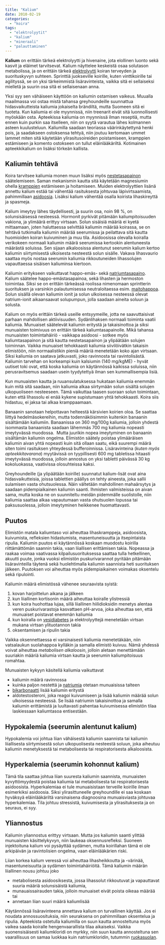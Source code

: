 ```yaml
---
title: "Kalium"
date: 2010-02-19
categories: 
  - "koira"
tags: 
  - "elektrolyytit"
  - "kalium"
  - "mineraali"
  - "palauttaminen"
---
```


**Kalium** on erittäin tärkeä elektrolyytti ja hivenaine, jota elollinen luonto sekä kasvit ja eläimet tarvitsevat. Kalium näyttelee keskeistä osaa solutason metabolissa, ja on erittäin tärkeä [elektrolyytti](https://www.katiska.eu/ravitsemus/kivennaisaineet/elektrolyytit/ "Elektrolyytit") koiran terveyden ja suorituskyvyn suhteen. Sprinttiä juokseville koirille, kuten vinttikoirille tai agilityssä, se on yksi tärkeimmistä lisäravinteista, vaikka sitä ei sellaiseksi mielletä ja suurin osa sitä ei sellaisenaan anna.

<!--more-->

Yksi syy sen vähäiseen käyttöön on kaliumin ostamisen vaikeus. Muualla maailmassa voi ostaa mistä tahansa greyhoundeille suunnattua hidasvaikutteista kaliumia jokaiselta brändiltä, mutta Suomeen sitä ei tuoteta. Kun kaliumia ei ole myynnissä, niin treenarit eivät sitä luonnollisesti myöskään osta. Apteekissa kaliumia on myynnissä ilman reseptiä, mutta ennen kuin purkin saa itselleen, niin on syytä varautua lähes kolmannen asteen kuulusteluun. Kaliumilla saadaan teoriassa väärinkäytettynä henki pois, ja saadakseen ostoksensa tehtyä, niin joutuu kertomaan ummet lammet miten sitä käytetään ylirasitusoireiden poistamiseen, kramppien estämiseen ja komento ostokseen on tullut eläinlääkäriltä. Kotimainen apteekkikalium on lisäksi törkeän kallista.

## Kaliumin tehtävä

Koira tarvitsee kaliumia monen muun lisäksi myös [nestetasapainon](https://www.katiska.eu/terveys/rasitus-terveys/nestetasapaino/ "Nestetasapaino") säätelemiseen. Saman mekanismin kautta sitä käytetään magnesiumin ohella [kramppien](https://www.katiska.eu/tieto/loukkaantumiset-ja-vammat/krampit/ "Krampit") estämiseen ja hoitamiseen. Muiden elektrolyyttien lisänä annettu kalium estää tai vähentää rasituksesta johtuvaa läpivirtsaamista, pahimmillaan [asidoosia](https://www.katiska.eu/terveys/rasitus-terveys/asidoosi/ "Asidoosi"). Lisäksi kalium vähentää osalla koirista lihaskireyttä ja spasmeja.

Kalium imeytyy lähes täydellisesti, ja suurin osa, noin 98 %, on solunsisäisessä nesteessä. Hormonit pyrkivät pitämään kaliumpitoisuuden vakiona, ja ylimäärä erittyy virtsaan. Solun sisäisiä määriä ei kyetä mittaamaan, joten haluttaessa selvittää kaliumin määrää koirassa, se on tehtävä tutkimalla kaliumin määrää seerumissa ja peilattava sitä kautta huomioiden koiran kuivuminen ja muu tila. Asidoosissa olevalla koiralla verikokeen normaali kaliumin määrä seerumissa kertookin alentuneesta määrästä soluissa. Sen sijaan alkaloosissa alentunut seerumin kalium kertoo kaliumin siirtymisestä ulkoisesta nesteestä solun sisälle. Vakava lihasvaurio saattaa myös nostaa seerumin kaliumia rikkoutuneiden lihassolujen vapauttaessa sisäisen kaliuminsa kiertoon.

Kaliumin eritykseen vaikuttavat happo-emäs- sekä [natriumtasapaino](https://www.katiska.eu/tieto/koira-tarve-mineraali/natrium/ "Natrium"). Kalium säätelee happo-emästasapainoa, sekä lihasten ja hermoston toimintaa. Siksi se on erittäin tärkeässä roolissa nimenomaan sprintterin suorituksen ja varsinkin palautumisessa neutraloitaessa esim. [maitohappoa](https://www.katiska.eu/terveys/rasitus-terveys/maitohappo/ "Maitohappo"). Solun sisällä olevan kaliumin ionit ja solun ulkoisessa nesteessä olevat natrium-ionit aikaansaavat solupumpun, jolla saadaan aineita soluun ja solusta.

Kalium on myös erittäin tärkeä useille entsyymeille, jotta ne saavuttaisivat parhaan mahdollisen aktiivisuuden. Sydänlihaksen normaali toiminta vaatii kaliumia. Munuaiset säätelevät kaliumin eritystä ja takaisinottoa ja siksi munuaisten toimivuus on erittäin tärkeä kaliumtasapainolle. Mikä tahansa munuaisten toimintahäiriö - vaikkapa asidoosi - sotkee myös kaliumtasapainon ja sitä kautta nestetasapainon ja ylipäätään solujen toiminnan. Vaikka munuaiset tehokkaasti kaliumia siivilöivätkin takaisin elimistöön, niin normaalistikin pieniä määriä menetetään koko ajan virtsaan. Siksi kaliumia on saatava jatkuvasti, joko ravinnosta tai ravintolisästä. Kaliumin tarvehan on korkeampi kuin kalsiumin (140 mg/kgME) - hyvät uutiset toki ovat, että koska kaliumia on käytännössä kaikissa soluissa, niin perusravitsemus saadaan usein tyydytettyä ilman sen kummallisempia lisiä.

Kun munuaisten kautta ja ruuansulatuksessa hukataan kaliumia enemmän kuin mitä sitä saadaan, niin kaliumia alkaa siirtymään solun sisältä solujen ulkopuoliseen nesteeseen. Tämä vaikuttaa taasen suoraan solun toimintaan, kuten että lihassolu ei enää kykene supistumaan yhtä tehokkaasti. Koira siis hidastuu, ei jaksa tai alkaa kramppaamaan.

Banaanin sanotaan helpottavan helteestä kärsivien koirien oloa. Se saattaa liittyä hedelmäsokereihin, mutta todennäköisimmin kuitenkin banaanin sisältämään kaliumiin. Banaanissa on 360 mg/100g kaliumia, jolloin yhdestä isommasta banaanista saadaan lähemmäs 700 mg kaliumia nopeasti imeytyvässä muodossa.  Mutta juurikin nopea imeytyminen on banaanin sisältämän kaliumin ongelma. Elimistön säätely poistaa ylimääräisen kaliumin aivan yhtä nopeasti kuin sitä ollaan saatu, eikä suurempi määrä siten toimi rasituksen yhteydessä bufferoinnissa. Lisäravinteina (_kuten myös apteekkitavarana_) myytävissä on tyypillisesti 600 mg tabletissa hitaasti imeytyvässä muodossa, jolloin annostus on yksi tabletti päivässä 30 kg kokoluokassa, vaativissa olosuhteissa kaksi.

Greyhoundeille (ja ylipäätään koirille) suunnatut kalium-lisät ovat aina hidasvaikutteisia, joissa tablettien päällys on tehty aineesta, joka sallii sulamisen vasta ohutsuolessa. Näin vältetään mahdollinen mahaärsytys ja saadaan pidempiaikainen kaliumin saanti. Ihmisten valmisteissa on aivan sama, mutta koska ne on suunniteltu meidän pidemmälle suolistolle, niin kaliumia saattaa alkaa vapautumaan vasta ohutsuolen lopussa tai paksusuolessa, jolloin imeytyminen heikkenee huomattavasti.

## Puutos

Elimistön matala kaliumtaso voi aiheuttaa lihaskramppeja, asidoosista, kuivumista, refleksien hidastumista, masentuneisuutta ja itsepintaista ripulia. Kaliumin puutos ei käytännössä koskaan muodostu koirilla riittämättömän saannin takia, vaan liiallisen erittämisen takia. Nopeassa ja raakaa voimaa vaativassa kilpailusuorituksessa saattaa tulla hetkellinen, akuutti puute, jonka vuoksi elimistön puskurivarannot pyritään pitämään lisäravinteilla täytenä sekä huolehtimalla kaliumin saannista heti suorituksen jälkeen. Puutoksen voi aiheuttaa myös pidempiaikainen voimakas oksentelu sekä ripulointi.

Kaliumin määrä elimistössä vähenee seuraavista syistä:

1. kovan harjoittelun aikana ja jälkeen
2. kun liiallinen kortisonin määrä aiheuttaa koiralle ylistressiä
3. kun koira huohottaa lujaa, sillä liiallinen hiilidioksidin menetys alentaa veren puskurivarastoja kasvattaen pH-arvoa, joka aiheuttaa sen, että munuaiset poistavat enemmän kaliumia
4. kun koiralla on [vesidiabetes](https://www.katiska.eu/terveys/terveys-yleinen/vesidiabetes/ "Vesidiabetes") ja elektrolyyttejä menetetään virtsan mukana virtsan ylituotannon takia
5. oksentamisen ja ripulin takia

Vaikka oksennettaessa ei varsinaisesti kaliumia menetetäkään, niin vatsalaukun suolahappoa kylläkin ja samalla elimistö kuivuu. Nämä yhdessä voivat aiheuttaa _metabolisen alkaloosin_, jolloin aletaan menettämään suuriakin määriä kaliumia virtsan kautta ja seerumin kaliumpitoisuus romahtaa.

Munuaisten kykyyn käsitellä kaliumia vaikuttavat

- kaliumin määrä ravinnossa
- kuinka paljon nestettä ja [natriumia](https://www.katiska.eu/tieto/koira-tarve-mineraali/natrium/) otetaan munuaisissa talteen
- [bikarbonaatti](https://www.katiska.eu/tieto/koira-tarve-mineraali/bikarbonaatti/) lisää kaliumin eritystä
- aldotestosteroni, joka reagoi kuivumiseen ja lisää kaliumin määrää solun ulkoisessa nesteessä. Se lisää natriumin takaisinottoa ja samalla kaliumin erittämistä ja luultavasti pahentaa kuivumisessa elimistön tilaa laskiessaan kaliumtasoa entisestään.

## Hypokalemia (seerumin alentunut kalium)

Hypokalemia voi johtua liian vähäisestä kaliumin saannista tai kaliumin liiallisesta siirtymisestä solun ulkopuolisesta nesteestä soluun, joka aiheutuu kaliumin menetyksestä tai metabolisesta tai respiratorisesta alkaloosista.

## Hyperkalemia (seerumin kohonnut kalium)

Tämä tila saattaa johtua liian suuresta kaliumin saannista, munuaisten kyvyttömyydestä poistaa kaliumia tai metabolisesta tai respiratorisesta asidoosista. Hyperkalemiaa ei tule munuaisistaan terveille koirille ilman esimerkiksi asidoosia. Siksi ylirasittuneelle greyhoundille ei saa koskaan hyväksyä eläinlääkäriltä varsinaisena diagnoosina munuaisviasta johtuvaa hyperkalemiaa. Tila johtuu stressistä, kuivumisesta ja ylirasituksesta ja on seuraus, ei syy.

## Yliannostus

Kaliumin yliannostus erittyy virtsaan. Mutta jos kaliumin saanti ylittää munuaisten käsittelykyvyn, niin laukeaa oksennusrefleksi. Suoneen injektoituna kalium voi pysäyttää sydämen, mutta koirillahan tämä ei ole arkipäivän ja ravintolisien ongelma, vaan eläinlääkärien riski.

Liian korkea kalium veressä voi aiheuttaa lihasheikkoutta ja -värinää, masentuneisuutta ja sydämen toimintahäiriöitä. Tämä kaliumin määrän liiallinen nousu johtuu joko

- metabolisesta asidoosiksesta, jossa lihassolut rikkoutuvat ja vapauttavat suuria määriä solunsisäistä kaliumia,
- munauaissairauden takia, jolloin munuaiset eivät poista oikeaa määrää tai
- annetaan liian suuri määrä kaliumlisää

Käytännössä lisäravinteena annettava kalium on turvallinen käyttää. Jos ei noudata annossuosituksia, niin seuraksena on pahimmillaan oksentelua ja ripulia. Apteekista ostetulla kaliumilla on suun kautta annosteltuna myös vaikea saada koiralle hengenvaarallista tilaa aikaiseksi. Vaikka suonensisäisesti kaliumkloridi on myrkky, niin suun kautta annosteltuna sen vaarallisuus on samaa luokkaa kuin natriumkloridin, tutummin [ruokasuolan](https://www.katiska.eu/tieto/koira-ruoka-lisaravinne/suola/ "Suola").

